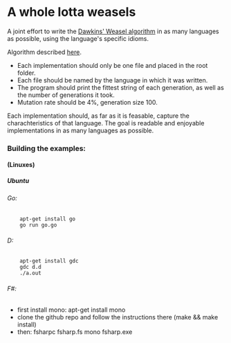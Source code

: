 A whole lotta weasels
======

A joint effort to write the [Dawkins' Weasel algorithm][wikipedia] in as many languages as possible, using the language's specific idioms.

Algorithm described [here][algorithm].

+ Each implementation should only be one file and placed in the root folder.
+ Each file should be named by the language in which it was written.
+ The program should print the fittest string of each generation, as well as the number of generations it took.
+ Mutation rate should be 4%, generation size 100.


Each implementation should, as far as it is feasable, capture the charachteristics of that language. The goal is readable and enjoyable implementations in as many languages as possible.

[wikipedia]: http://en.wikipedia.org/wiki/Weasel_program
[algorithm]: http://rationalwiki.org/wiki/Dawkins_weasel

### Building the examples:

#### (Linuxes)

##### Ubuntu

###### Go:
        apt-get install go
        go run go.go
###### D:
        apt-get install gdc
        gdc d.d
        ./a.out

###### F#:
- first install mono:
        apt-get install mono
- clone the github repo and follow the instructions there (make && make install)
- then:
        fsharpc fsharp.fs
        mono fsharp.exe
